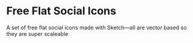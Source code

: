 Free Flat Social Icons
======================

A set of free flat social icons made with Sketch—all are vector based so they are super scaleable
